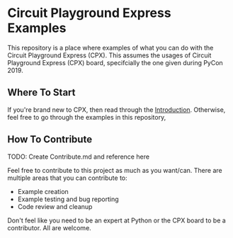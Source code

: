 # Circuit Playground Express Examples

This repository is a place where examples of what you can do with the Circuit Playground Express (CPX).  This assumes the
usages of Circuit Playground Express (CPX) board, specifcially the one given during PyCon 2019.

## Where To Start

If you're brand new to CPX, then read through the [Introduction](0_Introduction.md).  Otherwise, feel free to go through
the examples in this repository,

## How To Contribute

TODO: Create Contribute.md and reference here

Feel free to contribute to this project as much as you want/can.  There are multiple areas that you can contribute to:

* Example creation
* Example testing and bug reporting
* Code review and cleanup

Don't feel like you need to be an expert at Python or the CPX board to be a contributor.  All are welcome.
